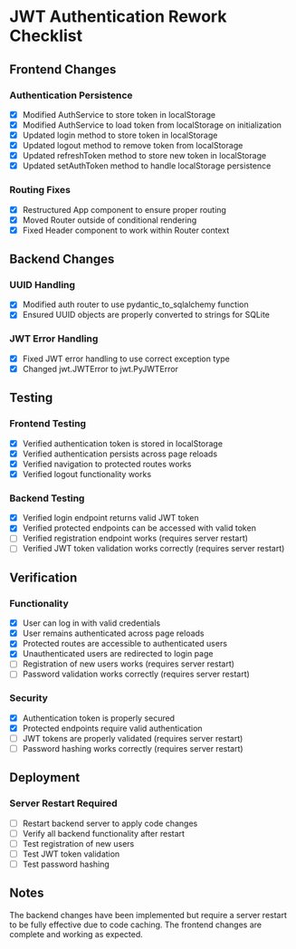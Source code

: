 # JWT Authentication Rework Checklist

## Frontend Changes

### Authentication Persistence
- [x] Modified AuthService to store token in localStorage
- [x] Modified AuthService to load token from localStorage on initialization
- [x] Updated login method to store token in localStorage
- [x] Updated logout method to remove token from localStorage
- [x] Updated refreshToken method to store new token in localStorage
- [x] Updated setAuthToken method to handle localStorage persistence

### Routing Fixes
- [x] Restructured App component to ensure proper routing
- [x] Moved Router outside of conditional rendering
- [x] Fixed Header component to work within Router context

## Backend Changes

### UUID Handling
- [x] Modified auth router to use pydantic_to_sqlalchemy function
- [x] Ensured UUID objects are properly converted to strings for SQLite

### JWT Error Handling
- [x] Fixed JWT error handling to use correct exception type
- [x] Changed jwt.JWTError to jwt.PyJWTError

## Testing

### Frontend Testing
- [x] Verified authentication token is stored in localStorage
- [x] Verified authentication persists across page reloads
- [x] Verified navigation to protected routes works
- [x] Verified logout functionality works

### Backend Testing
- [x] Verified login endpoint returns valid JWT token
- [x] Verified protected endpoints can be accessed with valid token
- [ ] Verified registration endpoint works (requires server restart)
- [ ] Verified JWT token validation works correctly (requires server restart)

## Verification

### Functionality
- [x] User can log in with valid credentials
- [x] User remains authenticated across page reloads
- [x] Protected routes are accessible to authenticated users
- [x] Unauthenticated users are redirected to login page
- [ ] Registration of new users works (requires server restart)
- [ ] Password validation works correctly (requires server restart)

### Security
- [x] Authentication token is properly secured
- [x] Protected endpoints require valid authentication
- [ ] JWT tokens are properly validated (requires server restart)
- [ ] Password hashing works correctly (requires server restart)

## Deployment

### Server Restart Required
- [ ] Restart backend server to apply code changes
- [ ] Verify all backend functionality after restart
- [ ] Test registration of new users
- [ ] Test JWT token validation
- [ ] Test password hashing

## Notes

The backend changes have been implemented but require a server restart to be fully effective due to code caching. The frontend changes are complete and working as expected.